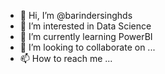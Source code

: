 - 👋 Hi, I’m @barindersinghds
- 👀 I’m interested in Data Science 
- 🌱 I’m currently learning PowerBI
- 💞️ I’m looking to collaborate on ...
- 📫 How to reach me ...

<!---
barindersinghds/barindersinghds is a ✨ special ✨ repository because its `README.md` (this file) appears on your GitHub profile.
You can click the Preview link to take a look at your changes.
--->
